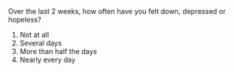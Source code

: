 Over the last 2 weeks, how often have you felt down, depressed or hopeless?
1. Not at all
2. Several days
3. More than half the days
4. Nearly every day
